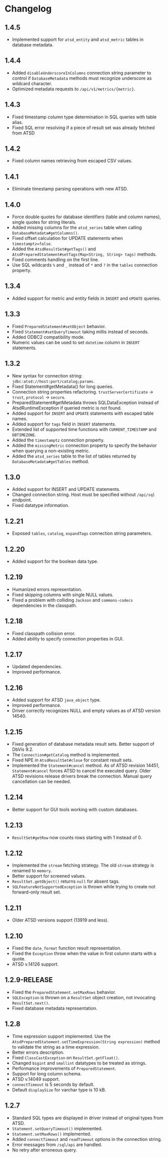 # Changelog

## 1.4.5

* Implemented support for `atsd_entity` and `atsd_metric` tables in database metadata.

## 1.4.4

* Added `disableUnderscoreInColumns` connection string parameter to control if `DatabaseMetadata` methods must recognize underscore as wildcard character.
* Optimized metadata requests to `/api/v1/metrics/{metric}`.

## 1.4.3

* Fixed timestamp column type determination in SQL queries with table alias.
* Fixed SQL error resolving if a piece of result set was already fetched from ATSD

## 1.4.2

* Fixed column names retrieving from escaped CSV values.

## 1.4.1

* Eliminate timestamp parsing operations with new ATSD.

## 1.4.0

* Force double quotes for database identifiers (table and column names), single quotes for string literals.
* Added missing columns for the `atsd_series` table when calling `DatabaseMetadata#getColumns()`.
* Fixed offset calculation for UPDATE statements when `timestamptz=false`.
* Added the `AtsdResultSet#getTags()` and `AtsdPreparedStatement#setTags(Map<String, String> tags)` methods.
* Fixed comments handling on the first line.
* Use SQL wildcards `%` and `_` instead of `*` and `?` in the `tables` connection property.

## 1.3.4

* Added support for metric and entity fields in `INSERT` and `UPDATE` queries.

## 1.3.3

* Fixed `PreparedStatement#setObject` behavior.
* Fixed `Statement#setQueryTimeout` taking millis instead of seconds.
* Added ODBC2 compatibility mode.
* Numeric values can be used to set `datetime` column in `INSERT` statements.

## 1.3.2

* New syntax for connection string: `jdbc:atsd://host:port/catalog;params`.
* Fixed Statement#getMetadata() for long queries.
* Connection string properties refactoring. `trustServerCertificate` -> `trust`, `protocol` -> `secure`.
* PreparedStatement#getMetadata throws SQLDataException instead of AtsdRuntimeException if queried metric is not found.
* Added support for `INSERT` and `UPDATE` statements with escaped table names.
* Added support for `tags` field in `INSERT` statements.
* Extended list of supported time functions with `CURRENT_TIMESTAMP` and `DBTIMEZONE`.
* Added the `timestamptz` connection property.
* Added the `missingMetric` connection property to specify the behavior when querying a non-existing metric.
* Added the `atsd_series` table to the list of tables returned by `DatabaseMetadata#getTables` method.

## 1.3.0

* Added support for INSERT and UPDATE statements.
* Changed connection string. Host must be specified without `/api/sql` endpoint.
* Fixed datatype information.

## 1.2.21

* Exposed `tables`, `catalog`, `expandTags` connection string parameters.

## 1.2.20

* Added support for the boolean data type.

## 1.2.19

* Humanized errors representation.
* Fixed skipping columns with single NULL values.
* Fixed a problem with colliding `Jackson` and `commons-codecs` dependencies in the classpath.

## 1.2.18

* Fixed classpath collision error.
* Added ability to specify connection properties in GUI.

## 1.2.17

* Updated dependencies.
* Improved performance.

## 1.2.16

* Added support for ATSD `java_object` type.
* Improved performance.
* Driver correctly recognizes NULL and empty values as of ATSD version 14540.

## 1.2.15

* Fixed generation of database metadata result sets. Better support of DbVis 9.2.
* The `Connection#getCatalog` method is implemented.
* Fixed NPE in `AtsdResultSet#close` for constant result sets.
* Implemented the `Statement#cancel` method. As of ATSD revision 14451, `Statement#cancel` forces ATSD to cancel the executed query. Older ATSD revisions release drivers break the connection. Manual query cancellation can be needed.

## 1.2.14

* Better support for GUI tools working with custom databases.

## 1.2.13

* `ResultSet#getRow` now counts rows starting with 1 instead of 0.

## 1.2.12

* Implemented the `stream` fetching strategy. The old `stream` strategy is renamed to `memory`.
* Better support for screened values.
* `ResultSet.getObject()` returns `null` for absent tags.
* `SQLFeatureNotSupportedException` is thrown while trying to create not forward-only result set.

## 1.2.11

* Older ATSD versions support (13919 and less).

## 1.2.10

* Fixed the `date_format` function result representation.
* Fixed the `Exception` throw when the value in first column starts with a quote.
* ATSD v.14126 support.

## 1.2.9-RELEASE

* Fixed the `PreparedStatement.setMaxRows` behavior.
* `SQLException` is thrown on a `ResultSet` object creation, not invocating `ResultSet.next()`.
* Fixed database metadata representation.

## 1.2.8

* Time expression support implemented. Use the `AtsdPreparedStatement.setTimeExpression(String expression)` method to validate the string as a time expression.
* Better errors description.
* Fixed `ClassCastException` on `ResultSet.getFloat()`.
* Changed `bigint` and `smallint` datatypes to be treated as strings.
* Performance improvements of `PreparedStatement`.
* Support for long column schema.
* ATSD v.14049 support.
* `connectTimeout` is 5 seconds by default.
* Default `displaySize` for varchar type is 10 kB.

## 1.2.7

* Standard SQL types are displayed in driver instead of original types from ATSD.
* `Statement.setQueryTimeout()` implemented.
* `Statement.setMaxRows()` implemented.
* Added `connectTimeout` and `readTimeout` options in the connection string.
* Error messages from `/sql/api` are handled.
* No retry after erroneous query.
